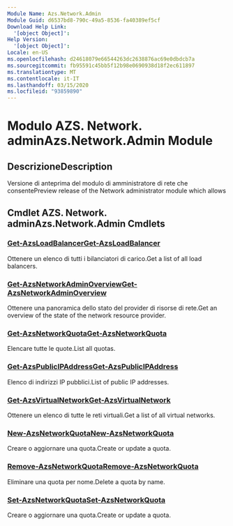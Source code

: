 ```yaml
---
Module Name: Azs.Network.Admin
Module Guid: d6537bd8-790c-49a5-8536-fa40389ef5cf
Download Help Link:
  '[object Object]': 
Help Version:
  '[object Object]': 
Locale: en-US
ms.openlocfilehash: d24618079e66544263dc2638876ac69e0dbdcb7a
ms.sourcegitcommit: fb95591c45bb5f12b98e0690938d18f2ec611897
ms.translationtype: MT
ms.contentlocale: it-IT
ms.lasthandoff: 03/15/2020
ms.locfileid: "93859890"
---
```

# <span data-ttu-id="09edc-101">Modulo AZS. Network. admin</span><span class="sxs-lookup"><span data-stu-id="09edc-101">Azs.Network.Admin Module</span></span>
## <span data-ttu-id="09edc-102">Descrizione</span><span class="sxs-lookup"><span data-stu-id="09edc-102">Description</span></span>
<span data-ttu-id="09edc-103">Versione di anteprima del modulo di amministratore di rete che consente</span><span class="sxs-lookup"><span data-stu-id="09edc-103">Preview release of the Network administrator module which allows</span></span>  

## <span data-ttu-id="09edc-104">Cmdlet AZS. Network. admin</span><span class="sxs-lookup"><span data-stu-id="09edc-104">Azs.Network.Admin Cmdlets</span></span>
### [<span data-ttu-id="09edc-105">Get-AzsLoadBalancer</span><span class="sxs-lookup"><span data-stu-id="09edc-105">Get-AzsLoadBalancer</span></span>](Get-AzsLoadBalancer.md)
<span data-ttu-id="09edc-106">Ottenere un elenco di tutti i bilanciatori di carico.</span><span class="sxs-lookup"><span data-stu-id="09edc-106">Get a list of all load balancers.</span></span>

### [<span data-ttu-id="09edc-107">Get-AzsNetworkAdminOverview</span><span class="sxs-lookup"><span data-stu-id="09edc-107">Get-AzsNetworkAdminOverview</span></span>](Get-AzsNetworkAdminOverview.md)
<span data-ttu-id="09edc-108">Ottenere una panoramica dello stato del provider di risorse di rete.</span><span class="sxs-lookup"><span data-stu-id="09edc-108">Get an overview of the state of the network resource provider.</span></span>

### [<span data-ttu-id="09edc-109">Get-AzsNetworkQuota</span><span class="sxs-lookup"><span data-stu-id="09edc-109">Get-AzsNetworkQuota</span></span>](Get-AzsNetworkQuota.md)
<span data-ttu-id="09edc-110">Elencare tutte le quote.</span><span class="sxs-lookup"><span data-stu-id="09edc-110">List all quotas.</span></span>

### [<span data-ttu-id="09edc-111">Get-AzsPublicIPAddress</span><span class="sxs-lookup"><span data-stu-id="09edc-111">Get-AzsPublicIPAddress</span></span>](Get-AzsPublicIPAddress.md)
<span data-ttu-id="09edc-112">Elenco di indirizzi IP pubblici.</span><span class="sxs-lookup"><span data-stu-id="09edc-112">List of public IP addresses.</span></span>

### [<span data-ttu-id="09edc-113">Get-AzsVirtualNetwork</span><span class="sxs-lookup"><span data-stu-id="09edc-113">Get-AzsVirtualNetwork</span></span>](Get-AzsVirtualNetwork.md)
<span data-ttu-id="09edc-114">Ottenere un elenco di tutte le reti virtuali.</span><span class="sxs-lookup"><span data-stu-id="09edc-114">Get a list of all virtual networks.</span></span>

### [<span data-ttu-id="09edc-115">New-AzsNetworkQuota</span><span class="sxs-lookup"><span data-stu-id="09edc-115">New-AzsNetworkQuota</span></span>](New-AzsNetworkQuota.md)
<span data-ttu-id="09edc-116">Creare o aggiornare una quota.</span><span class="sxs-lookup"><span data-stu-id="09edc-116">Create or update a quota.</span></span>

### [<span data-ttu-id="09edc-117">Remove-AzsNetworkQuota</span><span class="sxs-lookup"><span data-stu-id="09edc-117">Remove-AzsNetworkQuota</span></span>](Remove-AzsNetworkQuota.md)
<span data-ttu-id="09edc-118">Eliminare una quota per nome.</span><span class="sxs-lookup"><span data-stu-id="09edc-118">Delete a quota by name.</span></span>

### [<span data-ttu-id="09edc-119">Set-AzsNetworkQuota</span><span class="sxs-lookup"><span data-stu-id="09edc-119">Set-AzsNetworkQuota</span></span>](Set-AzsNetworkQuota.md)
<span data-ttu-id="09edc-120">Creare o aggiornare una quota.</span><span class="sxs-lookup"><span data-stu-id="09edc-120">Create or update a quota.</span></span>

